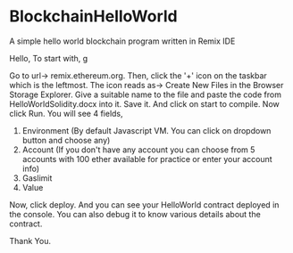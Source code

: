 # BlockchainHelloWorld
A simple hello world blockchain program written in Remix IDE

Hello,
To start with, g

Go to url-> remix.ethereum.org.
Then, click the '+' icon on the taskbar which is the leftmost.
The icon reads as-> Create New Files in the Browser Storage Explorer.
Give a suitable name to the file and paste the code from HelloWorldSolidity.docx into it.
Save it. And click on start to compile.
Now click Run. You will see 4 fields, 
  1) Environment (By default Javascript VM. You can click on dropdown button and choose any)
  2) Account (If you don't have any account you can choose from 5 accounts with 100 ether available for practice
     or enter your account info)
  3) Gaslimit
  4) Value

Now, click deploy. And you can see your HelloWorld contract deployed in the console.
You can also debug it to know various details about the contract.

Thank You.
